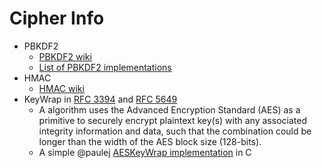 # Cipher Info

+ PBKDF2
  * [PBKDF2 wiki](https://en.wikipedia.org/wiki/PBKDF2)
  * [List of PBKDF2 implementations](https://en.wikipedia.org/wiki/List_of_PBKDF2_implementations)
+ HMAC
  * [HMAC wiki](https://en.wikipedia.org/wiki/HMAC)
+ KeyWrap in [RFC 3394](https://tools.ietf.org/html/rfc3394) and [RFC 5649](https://tools.ietf.org/html/rfc3394)
  * A algorithm uses the Advanced Encryption Standard (AES) as a primitive to securely encrypt plaintext key(s) with any associated integrity information and data, such that the combination could be longer than the width of the AES block size (128-bits).
  * A simple @paulej [AESKeyWrap implementation](https://github.com/paulej/AESKeyWrap) in C
